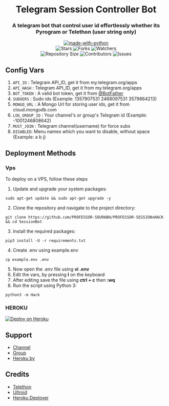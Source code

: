 <h1 align= center>Telegram Session Controller Bot</h1>
<h3 align = center>A telegram bot that control user id effortlessly whether its Pyrogram or Telethon (user string only)</h3>
<p align="center">
<a href="https://python.org"><img src="http://forthebadge.com/images/badges/made-with-python.svg" alt="made-with-python"></a>
<br>
    <img src="https://img.shields.io/github/stars/PROFESSOR-SOURABH/PROFESSOR-SESSIONxHACK?style=for-the-badge" alt="Stars">
    <img src="https://img.shields.io/github/forks/PROFESSOR-SOURABH/PROFESSOR-SESSIONxHACK?style=for-the-badge" alt="Forks">
    <img src="https://img.shields.io/github/watchers/PROFESSOR-SOURABH/PROFESSOR-SESSIONxHACK?style=for-the-badge" alt="Watchers"> 
<br>
    <img src="https://img.shields.io/github/repo-size/PROFESSOR-SOURABH/PROFESSOR-SESSIONxHACK?style=for-the-badge" alt="Repository Size">
    <img src="https://img.shields.io/github/contributors/PROFESSOR-SOURABH/PROFESSOR-SESSIONxHACK?style=for-the-badge" alt="Contributors">
    <img src="https://img.shields.io/github/issues/PROFESSOR-SOURABH/PROFESSOR-SESSIONxHACK?style=for-the-badge" alt="Issues">
</p>

## Config Vars

1. `API_ID` : Telegram API_ID, get it from my.telegram.org/apps
2. `API_HASH` : Telegram API_ID, get it from my.telegram.org/apps
3. `BOT_TOKEN` : A valid bot token, get it from [@BotFather](https://t.me/BotFather)
4. `SUDOERS` : Sudo ids (Example: 1357907531 2468097531 3579864213)
5. `MONGO_URL` : A Mongo Url for storing user ids, get it from cloud.mongodb.com
6. `LOG_GROUP_ID` : Your channel's or group's Telegram id (Example: -1001246808642)
7. `MUST_JOIN` : Telegram channel(username) for force subs
8. `DISABLED`: Menu names which you want to disable, without space (Example: a b j)

## Deployment Methods

### Vps

To deploy on a VPS, follow these steps

1. Update and upgrade your system packages:

```
sudo apt-get update && sudo apt-get upgrade -y
```

2. Clone the repository and navigate to the project directory:

```
git clone https://github.com/PROFESSOR-SOURABH/PROFESSOR-SESSIONxHACK && cd SessionBot
```

3. Install the required packages:

```
pip3 install -U -r requirements.txt
```

4. Create .env using example.env

```
cp example.env .env
```

5. Now open the .env file using **vi .env**
6. Edit the vars, by pressing **I** on the keyboard
7. After editing save the file using **ctrl + c** then **:wq**
8. Run the script using Python 3:

```
python3 -m Hack
```

### HEROKU

[![Deploy on Heroku](https://www.herokucdn.com/deploy/button.svg)](https://heroku.com/deploy?template=https://github.com/PROFESSOR-SOURABH/PROFESSOR-SESSIONxHACK)

## Support

- [Channel](https://t.me/PROFESSOR_NETWORK)
- [Group](https://t.me/Friends_Chatting_Group_Friends_0)
- [Heroku by](t.me/SOURABH_OWNER)

## Credits

- [Telethon](https://github.com/LonamiWebs/Telethon)
- [Ultroid](https://github.com/TeamUltroid/Ultroid)
- [Heroku Deployer](t.me/SOURABH_OWNER)
